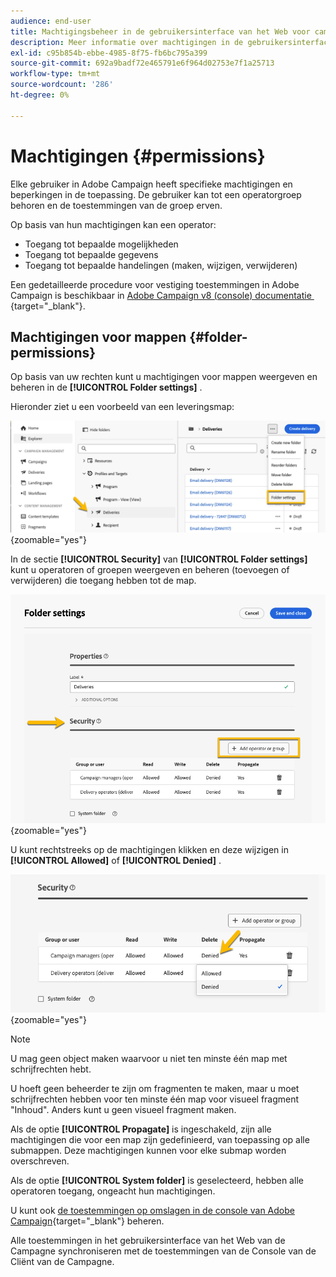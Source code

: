 ```yaml
---
audience: end-user
title: Machtigingsbeheer in de gebruikersinterface van het Web voor campagne
description: Meer informatie over machtigingen in de gebruikersinterface van Campagne Web
exl-id: c95b854b-ebbe-4985-8f75-fb6bc795a399
source-git-commit: 692a9badf72e465791e6f964d02753e7f1a25713
workflow-type: tm+mt
source-wordcount: '286'
ht-degree: 0%

---
```


# Machtigingen {#permissions}

Elke gebruiker in Adobe Campaign heeft specifieke machtigingen en beperkingen in de toepassing. De gebruiker kan tot een operatorgroep behoren en de toestemmingen van de groep erven.

Op basis van hun machtigingen kan een operator:

* Toegang tot bepaalde mogelijkheden
* Toegang tot bepaalde gegevens
* Toegang tot bepaalde handelingen (maken, wijzigen, verwijderen)

Een gedetailleerde procedure voor vestiging toestemmingen in Adobe Campaign is beschikbaar in [&#x200B; Adobe Campaign v8 (console) documentatie &#x200B;](https://experienceleague.adobe.com/nl/docs/campaign/campaign-v8/admin/permissions/gs-permissions){target="_blank"}.

## Machtigingen voor mappen {#folder-permissions}

Op basis van uw rechten kunt u machtigingen voor mappen weergeven en beheren in de **[!UICONTROL Folder settings]** .

Hieronder ziet u een voorbeeld van een leveringsmap:

![&#x200B; Voorbeeld van omslagmontages in Adobe Campaign &#x200B;](assets/folder_settings.png){zoomable="yes"}

In de sectie **[!UICONTROL Security]** van **[!UICONTROL Folder settings]** kunt u operatoren of groepen weergeven en beheren (toevoegen of verwijderen) die toegang hebben tot de map.

![&#x200B; Voorbeeld van de montages van de omslagveiligheid in Adobe Campaign &#x200B;](assets/folder_security.png){zoomable="yes"}

U kunt rechtstreeks op de machtigingen klikken en deze wijzigen in **[!UICONTROL Allowed]** of **[!UICONTROL Denied]** .

![&#x200B; Voorbeeld van ontkende toestemmingen in de montages van de omslagveiligheid &#x200B;](assets/folder_security_denied.png){zoomable="yes"}

>[!NOTE]
>
>U mag geen object maken waarvoor u niet ten minste één map met schrijfrechten hebt.
>
>U hoeft geen beheerder te zijn om fragmenten te maken, maar u moet schrijfrechten hebben voor ten minste één map voor visueel fragment &quot;Inhoud&quot;. Anders kunt u geen visueel fragment maken.

Als de optie **[!UICONTROL Propagate]** is ingeschakeld, zijn alle machtigingen die voor een map zijn gedefinieerd, van toepassing op alle submappen. Deze machtigingen kunnen voor elke submap worden overschreven.

Als de optie **[!UICONTROL System folder]** is geselecteerd, hebben alle operatoren toegang, ongeacht hun machtigingen.

U kunt ook [&#x200B; de toestemmingen op omslagen in de console van Adobe Campaign &#x200B;](https://experienceleague.adobe.com/nl/docs/campaign/campaign-v8/admin/permissions/folder-permissions){target="_blank"} beheren.

Alle toestemmingen in het gebruikersinterface van het Web van de Campagne synchroniseren met de toestemmingen van de Console van de Cliënt van de Campagne.